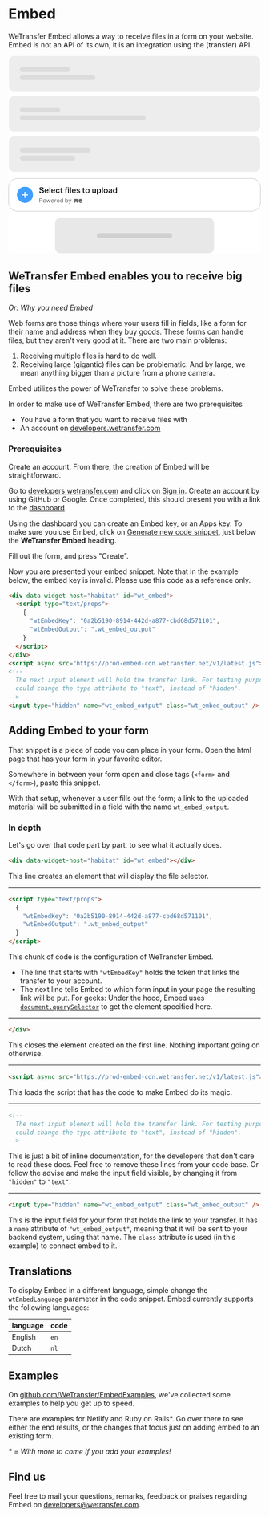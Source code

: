# Embed

WeTransfer Embed allows a way to receive files in a form on your website. Embed is not an API of its own, it is an integration using the (transfer) API.

<img src="images/EmbedInFormAbstract.png" class="embed-screenshot" alt="Embed example image">

## WeTransfer Embed enables you to receive big files

_Or: Why you need Embed_

Web forms are those things where your users fill in fields, like a form for their name and address when they buy goods.
These forms can handle files, but they aren't very good at it. There are two main problems:

1. Receiving multiple files is hard to do well.
1. Receiving large (gigantic) files can be problematic. And by large, we mean anything bigger than a picture from a phone camera.

Embed utilizes the power of WeTransfer to solve these problems.

In order to make use of WeTransfer Embed, there are two prerequisites

- You have a form that you want to receive files with
- An account on <a target="_top" href="https://developers.wetransfer.com">developers.wetransfer.com</a>

### Prerequisites

Create an account. From there, the creation of Embed will be straightforward.

Go to <a target="_top" href="https://developers.wetransfer.com">developers.wetransfer.com</a> and click
on <a target="_top" href="https://developers.wetransfer.com/sign-up">Sign in</a>. Create an account by
using GitHub or Google. Once completed, this should present you with a link to
the <a target="_top" href="https://developers.wetransfer.com/dashboard">dashboard</a>.

Using the dashboard you can create an Embed key, or an Apps key. To make sure
you use Embed, click on
<a target="_top" href="https://developers.wetransfer.com/dashboard/embed_keys/new">Generate new code snippet</a>,
just below the **WeTransfer Embed** heading.

Fill out the form, and press "Create".

Now you are presented your embed snippet. Note that in the example below, the embed key is invalid.
Please use this code as a reference only.

```html
<div data-widget-host="habitat" id="wt_embed">
  <script type="text/props">
    {
      "wtEmbedKey": "0a2b5190-8914-442d-a877-cbd68d571101",
      "wtEmbedOutput": ".wt_embed_output"
    }
  </script>
</div>
<script async src="https://prod-embed-cdn.wetransfer.net/v1/latest.js"></script>
<!--
  The next input element will hold the transfer link. For testing purposes, you
  could change the type attribute to "text", instead of "hidden".
-->
<input type="hidden" name="wt_embed_output" class="wt_embed_output" />
```

## Adding Embed to your form

That snippet is a piece of code you can place in your form. Open the html page that has your form in your favorite editor.

Somewhere in between your form open and close tags (`<form>` and `</form>`), paste this snippet.

With that setup, whenever a user fills out the form; a link to the uploaded material will be submitted in a field with the name `wt_embed_output`.

### In depth

Let's go over that code part by part, to see what it actually does.

```html
<div data-widget-host="habitat" id="wt_embed"></div>
```

This line creates an element that will display the file selector.

---

```html
<script type="text/props">
  {
    "wtEmbedKey": "0a2b5190-8914-442d-a877-cbd68d571101",
    "wtEmbedOutput": ".wt_embed_output"
  }
</script>
```

This chunk of code is the configuration of WeTransfer Embed.

- The line that starts with `"wtEmbedKey"` holds the token that links the transfer to your account.
- The next line tells Embed to which form input in your page the resulting link will be put. For geeks: Under the hood, Embed uses <a target="_top" href="https://developer.mozilla.org/en-US/docs/Web/API/Document/querySelector">`document.querySelector`</a> to get the element specified here.

---

```html
</div>
```

This closes the element created on the first line. Nothing important going on otherwise.

---

```html
<script async src="https://prod-embed-cdn.wetransfer.net/v1/latest.js"></script>
```

This loads the script that has the code to make Embed do its magic.

---

```html
<!--
  The next input element will hold the transfer link. For testing purposes, you
  could change the type attribute to "text", instead of "hidden".
-->
```

This is just a bit of inline documentation, for the developers that don't care to read these docs.
Feel free to remove these lines from your code base. Or follow the advise and make the input field visible, by changing it from `"hidden"` to `"text"`.

---

```html
<input type="hidden" name="wt_embed_output" class="wt_embed_output" />
```

This is the input field for your form that holds the link to your transfer. It has a `name` attribute of `"wt_embed_output"`, meaning that it will be sent to your backend system, using that name. The `class` attribute is used (in this example) to connect embed to it.

## Translations

To display Embed in a different language, simple change the `wtEmbedLanguage` parameter in the code snippet. Embed currently supports the following languages:

| language | code |
| -------- | ---- |
| English  | `en` |
| Dutch    | `nl` |

## Examples

On <a target="_top" href="https://github.com/WeTransfer/EmbedExamples">github.com/WeTransfer/EmbedExamples</a>, we've collected some examples to help you get up to speed.

There are examples for Netlify and Ruby on Rails\*. Go over there to see either the end results, or the changes that focus just on adding embed to an existing form.

_\* = With more to come if you add your examples!_

## Find us

Feel free to mail your questions, remarks, feedback or praises regarding Embed on [developers@wetransfer.com](mailto:developers@wetransfer.com).
